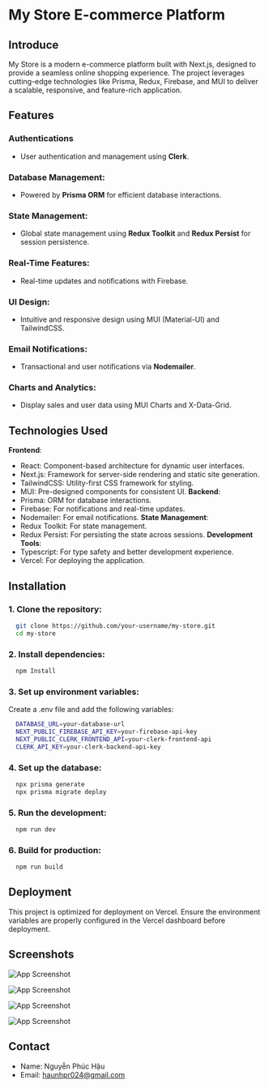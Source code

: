 
# My Store E-commerce Platform
## Introduce
My Store is a modern e-commerce platform built with Next.js, designed to provide a seamless online shopping experience. The project leverages cutting-edge technologies like Prisma, Redux, Firebase, and MUI to deliver a scalable, responsive, and feature-rich application.




## Features
### Authentications
- User authentication and management using **Clerk**.

### Database Management:
- Powered by **Prisma ORM** for efficient database interactions.

### State Management:
- Global state management using **Redux Toolkit** and **Redux Persist** for session persistence.

### Real-Time Features:
- Real-time updates and notifications with Firebase.

### UI Design:
- Intuitive and responsive design using MUI (Material-UI) and TailwindCSS.

### Email Notifications:
- Transactional and user notifications via **Nodemailer**.

### Charts and Analytics:
- Display sales and user data using MUI Charts and X-Data-Grid.







## Technologies Used

**Frontend**:
- React: Component-based architecture for dynamic user interfaces.
- Next.js: Framework for server-side rendering and static site generation.
- TailwindCSS: Utility-first CSS framework for styling.
- MUI: Pre-designed components for consistent UI.
**Backend**:
- Prisma: ORM for database interactions.
- Firebase: For notifications and real-time updates.
- Nodemailer: For email notifications.
**State Management**:
- Redux Toolkit: For state management.
- Redux Persist: For persisting the state across sessions.
**Development Tools**:
- Typescript: For type safety and better development experience.
- Vercel: For deploying the application.

## Installation

### 1. Clone the repository:
```bash
  git clone https://github.com/your-username/my-store.git  
  cd my-store  
```

### 2. Install dependencies:
```bash
  npm Install 
```

### 3. Set up environment variables:
Create a .env file and add the following variables:
```bash
  DATABASE_URL=your-database-url  
  NEXT_PUBLIC_FIREBASE_API_KEY=your-firebase-api-key  
  NEXT_PUBLIC_CLERK_FRONTEND_API=your-clerk-frontend-api  
  CLERK_API_KEY=your-clerk-backend-api-key  
```

### 4. Set up the database:
```bash
  npx prisma generate  
  npx prisma migrate deploy  
```

### 5. Run the development:
```bash
  npm run dev  
```

### 6. Build for production:
```bash
  npm run build
```

## Deployment
This project is optimized for deployment on Vercel. Ensure the environment variables are properly configured in the Vercel dashboard before deployment.


## Screenshots

![App Screenshot](https://via.placeholder.com/468x300?text=App+Screenshot+Here)

![App Screenshot](https://via.placeholder.com/468x300?text=App+Screenshot+Here)

![App Screenshot](https://via.placeholder.com/468x300?text=App+Screenshot+Here)

![App Screenshot](https://via.placeholder.com/468x300?text=App+Screenshot+Here)


## Contact

- Name: Nguyễn Phúc Hậu
- Email: haunhpr024@gmail.com

